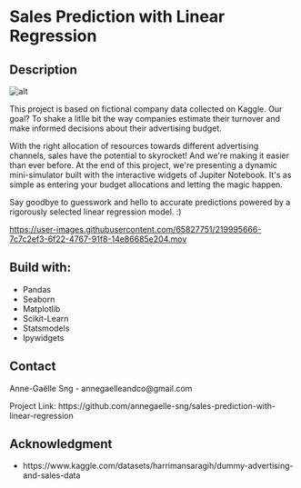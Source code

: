 # Sales Prediction with Linear Regression


## Description

![alt](https://images.unsplash.com/photo-1574365569389-a10d488ca3fb?ixlib=rb-4.0.3&ixid=MnwxMjA3fDB8MHxwaG90by1wYWdlfHx8fGVufDB8fHx8&auto=format&fit=crop&w=2070&q=80)

This  project is based on fictional company data collected on Kaggle. Our goal? To shake a litlle bit the way companies estimate their turnover and make informed decisions about their advertising budget.

With the right allocation of resources towards different advertising channels, sales have the potential to skyrocket! And we're making it easier than ever before. At the end of this project, we're presenting a dynamic mini-simulator built with the interactive widgets of Jupiter Notebook. It's as simple as entering your budget allocations and letting the magic happen.

Say goodbye to guesswork and hello to accurate predictions powered by a rigorously selected linear regression model. :)



https://user-images.githubusercontent.com/65827751/219995666-7c7c2ef3-6f22-4767-91f8-14e86685e204.mov




## Build with: 
<ul>
    <li> Pandas 
    <li> Seaborn
    <li> Matplotlib
    <li> Scikit-Learn
    <li> Statsmodels
    <li> Ipywidgets
</ul> 


## Contact
<p> Anne-Gaëlle Sng - annegaelleandco@gmail.com </p>
<p> Project Link: https://github.com/annegaelle-sng/sales-prediction-with-linear-regression</p>

## Acknowledgment 
<ul>
    <li> https://www.kaggle.com/datasets/harrimansaragih/dummy-advertising-and-sales-data
</ul>
